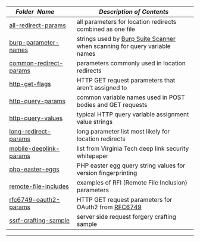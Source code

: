 |&nbsp;&nbsp;&nbsp;&nbsp;_Folder&nbsp;&nbsp;Name_&nbsp;&nbsp;&nbsp;&nbsp;| _Description of Contents_
|:----------------|--------------------------------------------------------------------------------------------------------------------------------------------------------
| [all-redirect-params](all-redirect-params.txt) |  all parameters for location redirects combined as one file 
| [burp-parameter-names](burp-parameter-names.txt) |  strings used by [Burp Suite Scanner](https://portswigger.net/burp) when scanning for query variable names 
| [common-redirect-params](common-redirect-params.txt) |  parameters commonly used in location redirects 
| [http-get-flags](http-get-flags.txt) |  HTTP GET request parameters that aren't assigned to 
| [http-query-params](http-query-params.txt) |  common variable names used in POST bodies and GET requests 
| [http-query-values](http-query-values.txt) |  typical HTTP query variable assignment value strings 
| [long-redirect-params](long-redirect-params.txt) |  long parameter list most likely for location redirects 
| [mobile-deeplink-params](mobile-deeplink-params.txt) |  list from Virginia Tech deep link security whitepaper 
| [php-easter-eggs](php-easter-eggs.txt) |  PHP easter egg query string values for version fingerprinting 
| [remote-file-includes](remote-file-includes.txt) |  examples of RFI (Remote File Inclusion) parameters 
| [rfc6749-oauth2-params](rfc6749-oauth2-params.txt) |  HTTP GET request parameters for OAuth2 from [RFC6749](https://tools.ietf.org/html/rfc6749) 
| [ssrf-crafting-sample](ssrf-crafting-sample.txt) |  server side request forgery crafting sample 

* * *

